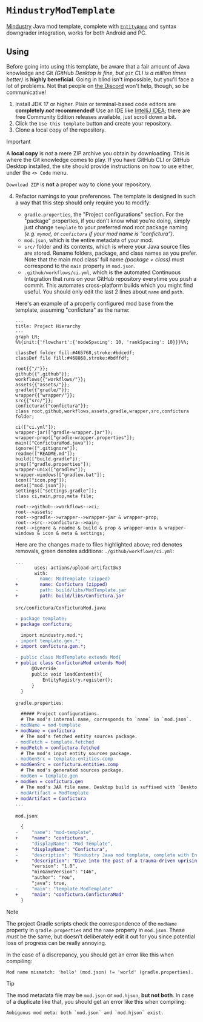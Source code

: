 # `MindustryModTemplate`

[Mindustry](https://github.com/Anuken/Mindustry) Java mod template, complete with
[`EntityAnno`](https://github.com/GlennFolker/EntityAnno) and syntax downgrader
integration, works for both Android and PC.

## Using

Before going into using this template, be aware that a fair amount of Java knowledge
and Git *(GitHub Desktop is fine, but `git` CLI is a million times better)* is
**highly beneficial**. Going in blind isn't impossible, but you'll face a lot of
problems. Not that people on [the Discord](https://discord.gg/mindustry) won't help,
though, so be communicative!

1. Install JDK 17 or higher. Plain or terminal-based code editors are **completely
   *not* recommended!** Use an IDE like [IntelliJ IDEA](
   https://www.jetbrains.com/idea/download/); there are free Community Edition
   releases available, just scroll down a bit.
3. Click the `Use this template` button and create your repository.
4. Clone a local copy of the repository.

> [!IMPORTANT]
> A **local copy** is *not* a mere ZIP archive you obtain by downloading. This is
> where the Git knowledge comes to play. If you have GitHub CLI or GitHub Desktop
> installed, the site should provide instructions on how to use either, under the
> `<> Code` menu.
>
> `Download ZIP` is **not** a proper way to clone your repository.

4. Refactor namings to your preferences. The template is designed in such a way
   that this step should only require you to modify:
   - `gradle.properties`, the "Project configurations" section. For the "package"
     properties, if you don't know what you're doing, simply just change `template`
     to your preferred mod root package naming *(e.g. `mymod`, or `confictura` if
     your mod name is "confictura")*.
   - `mod.json`, which is the entire metadata of your mod.
   - `src/` folder and its contents, which is where your Java source files are
     stored. Rename folders, package, and class names as you prefer. Note that
     the main mod class' full name *(package + class)* must correspond to the
     `main` property in `mod.json`.
   - `.github/workflows/ci.yml`, which is the automated Continuous Integration
     that runs on your GitHub repository everytime you push a commit. This
     automates cross-platform builds which you might find useful. You should
     only edit the last 2 lines about `name` and `path`.

   Here's an example of a properly configured mod base from the template, assuming
   "confictura" as the name:
   ```mermaid
   ---
   title: Project Hierarchy
   ---
   graph LR;
   %%{init:{'flowchart':{'nodeSpacing': 10, 'rankSpacing': 10}}}%%;
   
   classDef folder fill:#465768,stroke:#bdcedf;
   classDef file fill:#468868,stroke:#bdffdf;

   root{{"/"}};
   github{{".github"}};
   workflows{{"workflows/"}};
   assets{{"assets/"}};
   gradle{{"gradle/"}};
   wrapper{{"wrapper/"}};
   src{{"src/"}};
   confictura{{"confictura"}};
   class root,github,workflows,assets,gradle,wrapper,src,confictura folder;

   ci(["ci.yml"]);
   wrapper-jar(["gradle-wrapper.jar"]);
   wrapper-prop(["gradle-wrapper.properties"]);
   main(["ConficturaMod.java"]);
   ignore([".gitignore"]);
   readme(["README.md"]);
   build(["build.gradle"]);
   prop(["gradle.properties"]);
   wrapper-unix(["gradlew"]);
   wrapper-windows(["gradlew.bat"]);
   icon(["icon.png"]);
   meta(["mod.json"]);
   settings(["settings.gradle"]);
   class ci,main,prop,meta file;

   root-->github-->workflows-->ci;
   root-->assets;
   root-->gradle-->wrapper-->wrapper-jar & wrapper-prop;
   root-->src-->confictura-->main;
   root-->ignore & readme & build & prop & wrapper-unix & wrapper-windows & icon & meta & settings;
   ```

   Here are the changes made to files highlighted above; red denotes removals, green
   denotes additions:
   `./github/workflows/ci.yml`:
   ```diff
   ...
          uses: actions/upload-artifact@v3
          with:
   -        name: ModTemplate (zipped)
   +        name: Confictura (zipped)
   -        path: build/libs/ModTemplate.jar
   +        path: build/libs/Confictura.jar
   ```

   `src/confictura/ConficturaMod.java`:
   ```diff
   - package template;
   + package confictura;

     import mindustry.mod.*;
   - import template.gen.*;
   + import confictura.gen.*;

   - public class ModTemplate extends Mod{
   + public class ConficturaMod extends Mod{
         @Override
         public void loadContent(){
             EntityRegistry.register();
         }
     }
   ```

   `gradle.properties`:
   ```diff
     ##### Project configurations.
     # The mod's internal name, corresponds to `name` in `mod.json`.
   - modName = mod-template
   + modName = confictura
     # The mod's fetched entity sources package.
   - modFetch = template.fetched
   + modFetch = confictura.fetched
     # The mod's input entity sources package.
   - modGenSrc = template.entities.comp
   + modGenSrc = confictura.entities.comp
     # The mod's generated sources package.
   - modGen = template.gen
   + modGen = confictura.gen
     # The mod's JAR file name. Desktop build is suffixed with `Desktop`.
   - modArtifact = ModTemplate
   + modArtifact = Confictura
   ...
   ```

   `mod.json`:
   ```diff
     {
   -     "name": "mod-template",
   +     "name": "confictura",
   -     "displayName": "Mod Template",
   +     "displayName": "Confictura",
   -     "description": "Mindustry Java mod template, complete with EntityAnno and syntax downgrader integration.",
   +     "description": "Dive into the past of a trauma-driven uprising.",
         "version": "1.0",
         "minGameVersion": "146",
         "author": "You",
         "java": true,
   -     "main": "template.ModTemplate"
   +     "main": "confictura.ConficturaMod"
     }
   ```

> [!NOTE]
> The project Gradle scripts check the correspondence of the `modName` property in
> `gradle.properties` and the `name` property in `mod.json`. These *must* be the
> same, but doesn't deliberately edit it out for you since potential loss of
> progress can be really annoying.
>
> In the case of a discrepancy, you should get an error like this when compiling:
> ```
> Mod name mismatch: 'hello' (mod.json) != 'world' (gradle.properties).
> ```

> [!TIP]
> The mod metadata file may be `mod.json` or `mod.hjson`, **but not both**. In case
> of a duplicate like that, you should get an error like this when compiling:
> ```
> Ambiguous mod meta: both `mod.json` and `mod.hjson` exist.
> ```

